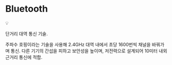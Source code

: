 # Bluetooth

<aside>
💡

단거리 대역 통신 기술.

주파수 호핑이라는 기술을 사용해 2.4GHz 대역 내에서 초당 1600번씩 채널을 바꿔가며 통신.
다른 기기의 간섭을 피하고 보안성을 높이며, 저전력으로 설계되어 10미터 내외 근거리 통신에 적합.

</aside>
